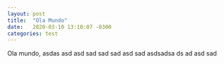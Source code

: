 ```yaml
---
layout: post
title:  "Ola Mundo"
date:   2020-03-10 13:10:07 -0300
categories: test
---
```

Ola mundo, asdas asd asd sad sad sad asd sad asdsadsa ds ad asd sad